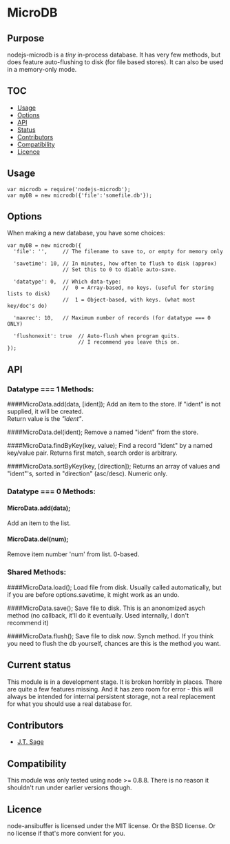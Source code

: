 MicroDB
==========

Purpose
-------
nodejs-microdb is a *tiny* in-process database.  It has very few methods, but
does feature auto-flushing to disk (for file based stores).  It can also be
used in a memory-only mode.  

TOC
---
* [Usage](#usage)
* [Options](#options)
* [API](#api)
* [Status](#status)
* [Contributors](#contrib)
* [Compatibility](#compat)
* [Licence](#lic)

<a name="usage"></a>Usage
-------------------------

    var microdb = require('nodejs-microdb');
    var myDB = new microdb({'file':'somefile.db'});
    
<a name="options"></a>Options
-----------------------------

When making a new database, you have some choices:

    var myDB = new microdb({
      'file': '',     // The filename to save to, or empty for memory only
    
      'savetime': 10, // In minutes, how often to flush to disk (approx)
                      // Set this to 0 to diable auto-save.
    
      'datatype': 0,  // Which data-type:
                      //  0 = Array-based, no keys. (useful for storing lists to disk)
                      //  1 = Object-based, with keys. (what most key/doc's do)
                   
      'maxrec': 10,   // Maximum number of records (for datatype === 0 ONLY)
    
      'flushonexit': true  // Auto-flush when program quits.
                           // I recommend you leave this on.
    });

<a name="api"></a>API
---------------------

### Datatype === 1 Methods:

####MicroData.add(data, \[ident\]); 
Add an item to the store.  If "ident" is not supplied, it will be created.  
Return value is the *"ident"*.

####MicroData.del(ident);
Remove a named "ident" from the store.

####MicroData.findByKey(key, value);
Find a record "ident" by a named key/value pair.  Returns first match, search 
order is arbitrary.

####MicroData.sortByKey(key, [direction]);
Returns an array of values and "ident"'s, sorted in "direction" (asc/desc).
Numeric only.

### Datatype === 0 Methods:

#### MicroData.add(data);
Add an item to the list.

#### MicroData.del(num);
Remove item number 'num' from list.  0-based.

### Shared Methods:

####MicroData.load();
Load file from disk.  Usually called automatically, but if you are before 
options.savetime, it might work as an undo.

####MicroData.save();
Save file to disk.  This is an anonomized asych method (no callback, it'll do it
eventually.  Used internally, I don't recommend it)

####MicroData.flush();
Save file to disk *now*.  Synch method.  If you think you need to flush the db
yourself, chances are this is the method you want.

## <a name="status"></a>Current status
This module is in a development stage. It is broken horribly in places.  There
are quite a few features missing.  And it has zero room for error - this will
always be intended for internal persistent storage, not a real replacement for 
what you should use a real database for.


## <a name="contrib"></a>Contributors
* [J.T. Sage](https://github.com/jtsgae/)

## <a name="compat"></a>Compatibility
This module was only tested using node >= 0.8.8.  There is no reason it shouldn't
run under earlier versions though.

## <a name="lic"></a>Licence
node-ansibuffer is licensed under the MIT license. Or the BSD license.  Or no
license if that's more convient for you.
